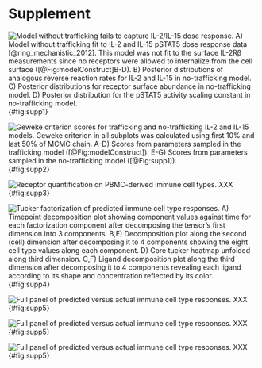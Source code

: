 # Supplement

![**Model without trafficking fails to capture IL-2/IL-15 dose response.** A) Model without trafficking fit to IL-2 and IL-15 pSTAT5 dose response data [@ring_mechanistic_2012]. This model was not fit to the surface IL-2Rβ measurements since no receptors were allowed to internalize from the cell surface ([@Fig:modelConstruct]B-D).
B) Posterior distributions of analogous reverse reaction rates for IL-2 and IL-15 in no-trafficking model.
C) Posterior distributions for receptor surface abundance in no-trafficking model.
D) Posterior distribution for the pSTAT5 activity scaling constant in no-trafficking model. ](./Figures/figureS1.svg){#fig:supp1}

![**Geweke criterion scores for trafficking and no-trafficking IL-2 and IL-15 models.** Geweke criterion in all subplots was calculated using first 10% and last 50% of MCMC chain. A-D) Scores from parameters sampled in the trafficking model ([@Fig:modelConstruct]). E-G) Scores from parameters sampled in the no-trafficking model ([@Fig:supp1]). ](./Figures/figureS2.svg){#fig:supp2}

![**Receptor quantification on PBMC-derived immune cell types.** XXX](./Figures/figureS3.svg){#fig:supp3}

![**Tucker factorization of predicted immune cell type responses.** A) Timepoint decomposition plot showing component values against time for each factorization component after decomposing the tensor’s first dimension into 3 components. B,E) Decomposition plot along the second (cell) dimension after decomposing it to 4 components showing the eight cell type values along each component. D) Core tucker heatmap unfolded along third dimension. C,F) Ligand decomposition plot along the third dimension after decomposing it to 4 components revealing each ligand according to its shape and concentration reflected by its color. ](./Figures/figureS4.svg){#fig:supp4}

![**Full panel of predicted versus actual immune cell type responses.** XXX](./Figures/figureS5.svg){#fig:supp5}

![**Full panel of predicted versus actual immune cell type responses.** XXX](./Figures/figureS6.svg){#fig:supp5}

![**Full panel of predicted versus actual immune cell type responses.** XXX](./Figures/figureS7.svg){#fig:supp5}

